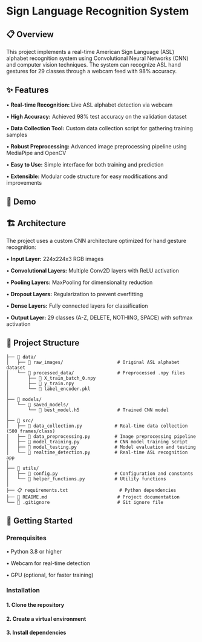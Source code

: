 # Sign Language Recognition System
## 📋 Overview
This project implements a real-time American Sign Language (ASL) alphabet recognition system using Convolutional Neural Networks (CNN) and computer vision techniques. The system can recognize ASL hand gestures for 29 classes through a webcam feed with 98% accuracy.

## ✨ Features
• **Real-time Recognition:** Live ASL alphabet detection via webcam

• **High Accuracy:** Achieved 98% test accuracy on the validation dataset

• **Data Collection Tool:** Custom data collection script for gathering training samples

• **Robust Preprocessing:** Advanced image preprocessing pipeline using MediaPipe and OpenCV

• **Easy to Use:** Simple interface for both training and prediction

• **Extensible:** Modular code structure for easy modifications and improvements

## 🎯 Demo



## 🏗️ Architecture
The project uses a custom CNN architecture optimized for hand gesture recognition:

• **Input Layer:** 224x224x3 RGB images

• **Convolutional Layers:** Multiple Conv2D layers with ReLU activation

• **Pooling Layers:** MaxPooling for dimensionality reduction

• **Dropout Layers:** Regularization to prevent overfitting

• **Dense Layers:** Fully connected layers for classification

• **Output Layer:** 29 classes (A-Z, DELETE, NOTHING, SPACE) with softmax activation

## 📁 Project Structure

```SignLanguageRecognition/
├── 📁 data/
│   ├── 📁 raw_images/                    # Original ASL alphabet dataset
│   └── 📁 processed_data/                # Preprocessed .npy files
│       ├── 📄 X_train_batch_0.npy
│       ├── 📄 y_train.npy
│       └── 📄 label_encoder.pkl
│
├── 📁 models/
│   └── 📁 saved_models/
│       └── 📄 best_model.h5              # Trained CNN model
│
├── 📁 src/
│   ├── 🐍 data_collection.py            # Real-time data collection (500 frames/class)
│   ├── 🐍 data_preprocessing.py         # Image preprocessing pipeline
│   ├── 🐍 model_training.py             # CNN model training script
│   ├── 🐍 model_testing.py              # Model evaluation and testing
│   └── 🐍 realtime_detection.py         # Real-time ASL recognition app
│
├── 📁 utils/
│   ├── 🐍 config.py                     # Configuration and constants
│   └── 🐍 helper_functions.py           # Utility functions
│
├── 📋 requirements.txt                   # Python dependencies
├── 📖 README.md                          # Project documentation
└── 📄 .gitignore                         # Git ignore file
```

## 🚀 Getting Started

### Prerequisites

• Python 3.8 or higher

• Webcam for real-time detection

• GPU (optional, for faster training)

### Installation

#### 1. Clone the repository

#### 2. Create a virtual environment

#### 3. Install dependencies
